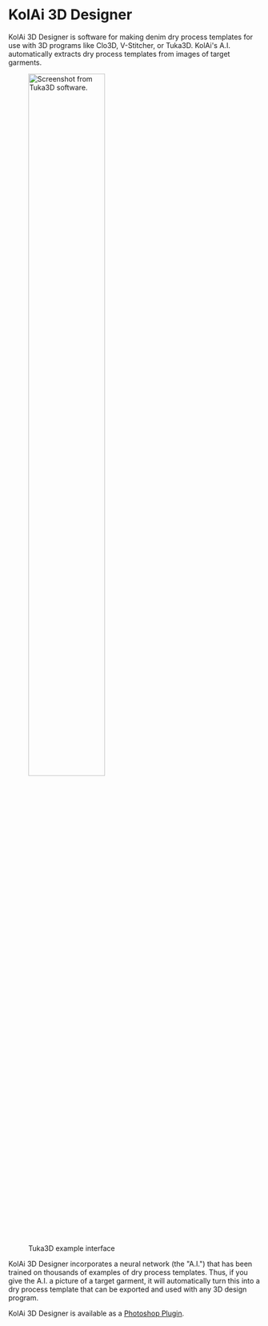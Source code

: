 # KolAi 3D Designer

KolAi 3D Designer is software for making denim dry process templates for use with 3D programs like Clo3D, V-Stitcher, or Tuka3D. KolAi's A.I. automatically extracts dry process templates from images of target garments. 

<figure markdown="span">
  <image src="../../assets/tuka-screenshot.png" 
         alt="Screenshot from Tuka3D software."
         style="width:60%">
  <figcaption>Tuka3D example interface</figcaption>
</figure>

KolAi 3D Designer incorporates a neural network (the "A.I.") that has been trained on thousands of examples of dry process templates. Thus, if you give the A.I. a picture of a target garment, it will automatically turn this into a dry process template that can be exported and used with any 3D design program. 

KolAi 3D Designer is available as a [Photoshop Plugin](https://docs.kolaidenim.com/3d/ps-plugin/).